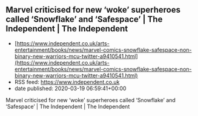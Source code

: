 ## Marvel criticised for new ‘woke’ superheroes called ‘Snowflake’ and ‘Safespace’ | The Independent | The Independent
 - [https://www.independent.co.uk/arts-entertainment/books/news/marvel-comics-snowflake-safespace-non-binary-new-warriors-mcu-twitter-a9410541.html](https://www.independent.co.uk/arts-entertainment/books/news/marvel-comics-snowflake-safespace-non-binary-new-warriors-mcu-twitter-a9410541.html)
 - RSS feed: https://www.independent.co.uk
 - date published: 2020-03-19 06:59:41+00:00

Marvel criticised for new ‘woke’ superheroes called ‘Snowflake’ and ‘Safespace’ | The Independent | The Independent

